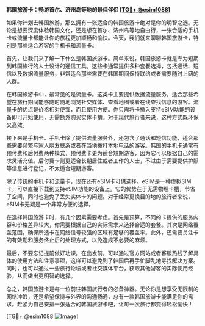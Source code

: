 **韩国旅游卡：畅游首尔、济州岛等地的最佳伴侣 [[TG💪+ @esim1088](https://t.me/s/esim1088)]**

如果你计划去韩国旅游，那么拥有一张适合的韩国旅游卡绝对是你的明智之选。无论是想要深度体验韩国文化，还是想在首尔、济州岛等地自由行，一张合适的手机卡或流量卡都能让你的旅程更加顺畅和愉快。今天，我们就来聊聊韩国旅游卡，特别是那些适合游客的手机卡和流量卡。

首先，让我们来了解一下什么是韩国旅游卡。简单来说，韩国旅游卡就是专为短期到韩国旅行的人士设计的通信工具。这些卡通常提供多种套餐选择，包括通话、短信以及数据流量服务，非常适合那些需要在韩国期间保持联络或者需要随时上网的人群。

在韩国旅游卡中，最常见的是流量卡。这类卡主要提供数据流量服务，适合那些希望在旅行期间能够随时随地浏览社交媒体、查看地图或者在线查找信息的游客。流量卡的优点是价格相对便宜，而且使用方便。你只需将卡插入支持eSIM功能的设备即可开始使用，无需额外购买实体卡槽。对于现代旅行者来说，这种方式既环保又高效。

接下来是手机卡。手机卡除了提供流量服务外，还包含了通话和短信功能，适合那些需要频繁与家人朋友联系或者在当地拨打本地电话的游客。韩国的手机卡通常有预付费和后付费两种模式，预付费卡更为适合短期游客，因为它可以根据自己的需求灵活充值。后付费卡则更适合长期居住或者工作的人士，不过由于需要提供护照等信息进行登记，不太适合短期游客。

除了传统的手机卡和流量卡，现在还有eSIM卡可供选择。eSIM是一种虚拟SIM卡，可以直接下载到支持eSIM功能的设备上。它的优势在于无需物理卡槽，节省了空间，同时也避免了丢失实体卡的问题。对于经常更换目的地的旅行者来说，eSIM卡无疑是一个非常方便的选择。

在选择韩国旅游卡时，有几个因素需要考虑。首先是预算，不同的卡提供的服务内容和价格差异较大，你需要根据自己的实际需求来选择合适的套餐。其次是网络覆盖范围，确保所选卡在网络信号较强的区域有足够的覆盖率。此外，还需要关注卡的有效期和服务终止后的处理方式，以免造成不必要的麻烦。

最后，不要忘记提前做好功课。在出发前，可以通过官方网站或者客服热线了解具体的使用方法和注意事项，这样可以避免到了韩国后再手忙脚乱地寻找解决方案。同时，也可以通过一些旅行论坛或者社交媒体平台，获取其他游客的实际使用经验，从而做出更明智的选择。

总之，韩国旅游卡是每一位前往韩国旅行者的必备神器。无论你是想享受无限制的网络冲浪，还是希望保持与外界的沟通畅通，总有一款韩国旅游卡能满足你的需求。赶紧为自己安排一张适合的韩国旅游卡吧，让每一次旅行都变得轻松愉快！

[[TG💪+ @esim1088](https://t.me/s/esim1088) ![Image](https://i.postimg.cc/4NQfJmqS/Snipaste-2025-05-13-00-14-12.png)]